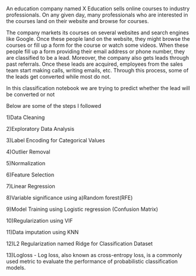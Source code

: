 An education company named X Education sells online courses to industry professionals. On any given day, many professionals who are interested in the courses land on their website and browse for courses.

The company markets its courses on several websites and search engines like Google. Once these people land on the website, they might browse the courses or fill up a form for the course or watch some videos. When these people fill up a form providing their email address or phone number, they are classified to be a lead. Moreover, the company also gets leads through past referrals. Once these leads are acquired, employees from the sales team start making calls, writing emails, etc. Through this process, some of the leads get converted while most do not.

In this classification notebook we are trying to predict whether the lead will be converted or not

Below are some of the steps I followed 

1)Data Cleaning 

2)Exploratory Data Analysis

3)Label Encoding for Categorical Values

4)Outlier Removal

5)Normalization

6)Feature Selection

7)Linear Regression

8)Variable significance using
  a)Random forest(RFE)

9)Model Training using Logistic regression (Confusion Matrix)

10)Regularization using VIF

11)Data imputation using KNN

12)L2 Regularization named Ridge for Classification Dataset

13)Logloss - Log loss, also known as cross-entropy loss, is a commonly used metric to evaluate the performance of probabilistic classification models.
